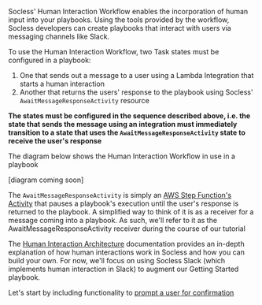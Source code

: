 Socless' Human Interaction Workflow enables the incorporation of human input into your playbooks. Using the tools provided by the workflow, Socless developers can create playbooks that interact with users via messaging channels like Slack.

To use the Human Interaction Workflow, two Task states must be configured in a playbook:

1. One that sends out a message to a user using a Lambda Integration that starts a human interaction
2. Another that returns the users' response to the playbook using Socless' `AwaitMessageResponseActivity` resource

**The states must be configured in the sequence described above, i.e. the state that sends the message using an integration must immediately transition to a state that uses the `AwaitMessageResponseActivity` state to receive the user's response**

The diagram below shows the Human Interaction Workflow in use in a playbook

[diagram coming soon]

The `AwaitMessageResponseActivity` is simply an [AWS Step Function's Activity](https://docs.aws.amazon.com/step-functions/latest/dg/concepts-activities.html) that pauses a playbook's execution until the user's response is returned to the playbook. A simplified way to think of it is as a receiver for a message coming into a playbook. As such, we'll refer to it as the AwaitMessageResponseActivity receiver during the course of our tutorial

The [Human Interaction Architecture](/human-interaction-architecture) documentation provides an in-depth explanation of how human interactions work in Socless and how you can build your own. For now, we'll focus on using Socless Slack (which implements human interaction in Slack) to augment our Getting Started playbook.

Let's start by including functionality to [prompt a user for confirmation](prompting-a-user-for-confirmation.md)
